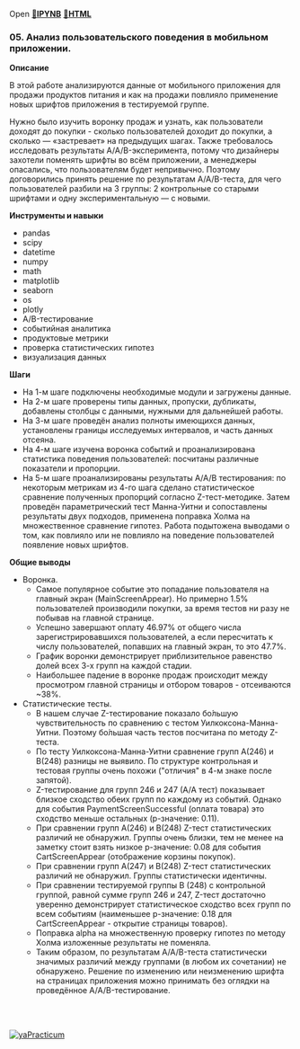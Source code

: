 Open [:open_file_folder:**IPYNB**](05.Анализ_пользовательского_поведения_в_мобильном_приложении.ipynb) [:open_file_folder:**HTML**](05.Анализ_пользовательского_поведения_в_мобильном_приложении.html)

### 05. Анализ пользовательского поведения в мобильном приложении.

__Описание__

В этой работе анализируются данные от мобильного приложения для продажи продуктов питания и как на продажи повлияло применение новых шрифтов приложения в тестируемой группе. 

Нужно было изучить воронку продаж и узнать, как пользователи доходят до покупки - сколько пользователей доходит до покупки, а сколько — «застревает» на предыдущих шагах. Также требовалось исследовать результаты A/A/B-эксперимента, потому что дизайнеры захотели поменять шрифты во всём приложении, а менеджеры опасались, что пользователям будет непривычно. Поэтому договорились принять решение по результатам A/A/B-теста, для чего пользователей разбили на 3 группы: 2 контрольные со старыми шрифтами и одну экспериментальную — с новыми.

__Инструменты и навыки__
- pandas
- scipy
- datetime
- numpy
- math
- matplotlib
- seaborn
- os
- plotly
- A/B-тестирование 
- событийная аналитика
- продуктовые метрики
- проверка статистических гипотез
- визуализация данных

__Шаги__
- На 1-м шаге подключены необходимые модули и загружены данные.
- На 2-м шаге проверены типы данных, пропуски, дубликаты, добавлены столбцы с данными, нужными для дальнейшей работы. 
- На 3-м шаге проведён анализ полноты имеющихся данных, установлены границы исследуемых интервалов, и часть данных отсеяна.
- На 4-м шаге изучена воронка событий и проанализирована статистика поведения пользователей: посчитаны различные показатели и пропорции.
- На 5-м шаге проанализированы результаты А/А/В тестирования: по некоторым метрикам из 4-го шага сделано статистическое сравнение полученных пропорций согласно Z-тест-методике. Затем проведён параметрический тест Манна-Уитни и сопоставлены результаты двух подходов, применена поправка Холма на множественное сравнение гипотез. Работа подытожена выводами о том, как повлияло или не повлияло на поведение пользователей появление новых шрифтов.

__Общие выводы__
- Воронка.
  - Самое популярное событие это попадание пользователя на главный экран (MainScreenAppear). Но примерно 1.5% пользователей производили покупки, за время тестов ни разу не побывав на главной странице.
  - Успешно завершают оплату 46.97% от общего числа зарегистрировавшихся пользователей, а если пересчитать к числу пользователей, попавших на главный экран, то это 47.7%.
  - График воронки демонстрирует приблизительное равенство долей всех 3-х групп на каждой стадии.
  - Наибольшее падение в воронке продаж происходит между просмотром главной страницы и отбором товаров - отсеиваются ~38%.
- Статистические тесты.
  - В нашем случае Z-тестирование показало бо́льшую чувствительность по сравнению с тестом Уилкоксона-Манна-Уитни. Поэтому бо́льшая часть тестов посчитана по методу Z-теста.
  - По тесту Уилкоксона-Манна-Уитни сравнение групп А(246) и В(248) разницы не выявило. По структуре контрольная и тестовая группы очень похожи ("отличия" в 4-м знаке после запятой).
  - Z-тестирование для групп 246 и 247 (А/А тест) показывает близкое сходство обеих групп по каждому из событий. Однако для события PaymentScreenSuccessful (оплата товара) это сходство меньше остальных (p-значение: 0.11).
  - При сравнении групп А(246) и В(248) Z-тест статистических различий не обнаружил. Группы очень близки, тем не менее на заметку стоит взять низкое p-значение: 0.08 для события CartScreenAppear (отображение корзины покупок).
  - При сравнении групп А(247) и В(248) Z-тест статистических различий не обнаружил. Группы статистически идентичны.
  - При сравнении тестируемой группы В (248) с контрольной группой, равной сумме групп 246 и 247, Z-тест достаточно уверенно демонстрирует статистическое сходство всех групп по всем событиям (наименьшее p-значение: 0.18 для CartScreenAppear - открытие страницы товаров).
  - Поправка alpha на множественную проверку гипотез по методу Холма изложенные результаты не поменяла.
  - Таким образом, по результатам A/A/B-теста статистически значимых различий между группами (в любом их сочетании) не обнаружено. Решение по изменению или неизменению шрифта на страницах приложения можно принимать без оглядки на проведённое A/A/B-тестирование.

<br/><br/>

  [![yaPracticum](https://i121.fastpic.org/big/2023/0407/bc/0cb6d2c7b8e38c5b6936f41f1fb3c3bc.png)](https://practicum.yandex.ru/catalog/data-analysis/) 

